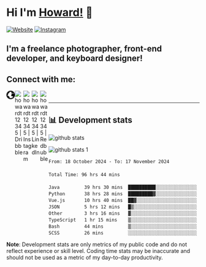 # Hi I'm [Howard!][website] 👋

[![Website](https://img.shields.io/website?label=howardt12345.com&style=for-the-badge&url=https%3A%2F%2Fhowardt12345.com)](https://howardt12345.com)
[![Instagram](https://img.shields.io/badge/instagram-%23E4405F.svg?&style=for-the-badge&logo=instagram&logoColor=white)](https://instagram.com/howardt12345)

I'm a freelance photographer, front-end developer, and keyboard designer!
---

## Connect with me:

[<img align="left" alt="howardt12345.com" width="22px" src="https://raw.githubusercontent.com/iconic/open-iconic/master/svg/globe.svg" />][website]
[<img align="left" alt="howardt12345 | Dribbble" width="22px" src="https://cdn.jsdelivr.net/npm/simple-icons@v3/icons/dribbble.svg" />][dribbble]
[<img align="left" alt="howardt12345 | Instagram" width="22px" src="https://cdn.jsdelivr.net/npm/simple-icons@v3/icons/instagram.svg" />][instagram]
[<img align="left" alt="howardt12345 | LinkedIn" width="22px" src="https://cdn.jsdelivr.net/npm/simple-icons@v3/icons/linkedin.svg" />][linkedin]
[<img align="left" alt="howardt12345 | Redbubble" width="22px" src="https://cdn.jsdelivr.net/npm/simple-icons@v3/icons/redbubble.svg" />][redbubble]

<br />

---

## 📊 Development stats

![github stats](https://github-readme-stats.vercel.app/api?username=howardt12345&show_icons=true&hide_border=true&theme=dark&hide=contribs,issues)

![github stats 1](https://github-readme-stats.vercel.app/api/top-langs?username=howardt12345&langs_count=8&show_icons=true&hide_border=true&theme=dark&layout=compact)

<!--START_SECTION:waka-->

```txt
From: 18 October 2024 - To: 17 November 2024

Total Time: 96 hrs 44 mins

Java         39 hrs 30 mins  ██████████░░░░░░░░░░░░░░░   39.50 %
Python       38 hrs 28 mins  █████████▓░░░░░░░░░░░░░░░   38.46 %
Vue.js       10 hrs 40 mins  ██▓░░░░░░░░░░░░░░░░░░░░░░   10.67 %
JSON         5 hrs 12 mins   █▒░░░░░░░░░░░░░░░░░░░░░░░   05.21 %
Other        3 hrs 16 mins   ▓░░░░░░░░░░░░░░░░░░░░░░░░   03.28 %
TypeScript   1 hr 15 mins    ▒░░░░░░░░░░░░░░░░░░░░░░░░   01.25 %
Bash         44 mins         ▒░░░░░░░░░░░░░░░░░░░░░░░░   00.74 %
SCSS         26 mins         ░░░░░░░░░░░░░░░░░░░░░░░░░   00.45 %
```

<!--END_SECTION:waka-->

**Note**: Development stats are only metrics of my public code and do not reflect experience or skill level. Coding time stats may be inaccurate and should not be used as a metric of my day-to-day productivity.

[website]: https://howardt12345.com
[dribbble]: https://dribbble.com/howardt12345
[instagram]: https://instagram.com/howardt12345
[linkedin]: https://linkedin.com/in/howardt12345
[redbubble]: https://www.redbubble.com/people/howardt12345/
